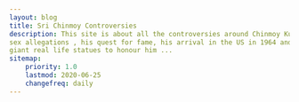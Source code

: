 ```yaml
---
layout: blog
title: Sri Chinmoy Controversies
description: This site is about all the controversies around Chinmoy Kumar Ghose, aka Sri Chinmoy from the SA Ashram
sex allegations , his quest for fame, his arrival in the US in 1964 and he got there , the projects for building 
giant real life statues to honour him ...
sitemap:
    priority: 1.0
    lastmod: 2020-06-25
    changefreq: daily
---
```


